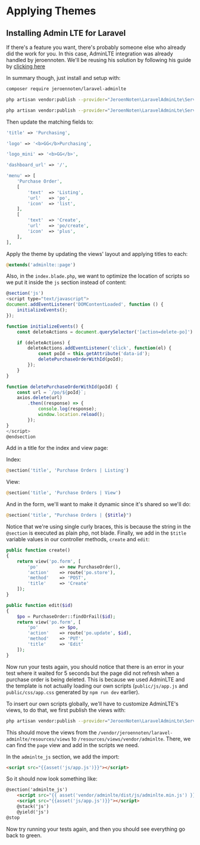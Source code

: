 # Applying Themes

## Installing Admin LTE for Laravel

If there's a feature you want, there's probably someone else who already did the work for you. In this case, AdminLTE integration was already handled by jeroennoten. We'll be reusing his solution by following his guide by [clicking here](https://github.com/jeroennoten/Laravel-AdminLTE)

In summary though, just install and setup with:


```bash
composer require jeroennoten/laravel-adminlte

php artisan vendor:publish --provider="JeroenNoten\LaravelAdminLte\ServiceProvider" --tag=assets

php artisan vendor:publish --provider="JeroenNoten\LaravelAdminLte\ServiceProvider" --tag=config

```

Then update the matching fields to:

```php
'title' => 'Purchasing',

'logo' => '<b>GG</b>Purchasing',

'logo_mini' => '<b>GG</b>',

'dashboard_url' => '/',

'menu' => [
    'Purchase Order',
    [
        'text'  => 'Listing',
        'url'   => 'po',
        'icon'  => 'list',
    ],
    [
        'text'  => 'Create',
        'url'   => 'po/create',
        'icon'  => 'plus',
    ],       
],
```

Apply the theme by updating the views' layout and applying titles to each:

```php
@extends('adminlte::page')
```

Also, in the `index.blade.php`, we want to optimize the location of scripts so we put it inside the `js` section instead of content:

```javascript
@section('js')
<script type="text/javascript">
document.addEventListener('DOMContentLoaded', function () {
    initializeEvents();
});

function initializeEvents() {
    const deleteActions = document.querySelector('[action=delete-po]')

    if (deleteActions) {
        deleteActions.addEventListener('click', function(el) {
            const poId = this.getAttribute('data-id');
            deletePurchaseOrderWithId(poId);
        });
    }
}

function deletePurchaseOrderWithId(poId) {
    const url = `/po/${poId}`;
    axios.delete(url)
        .then((response) => {
            console.log(response);
            window.location.reload();
        });
}
</script>
@endsection
```

Add in a title for the index and view page:

Index:
```php
@section('title', 'Purchase Orders | Listing')
```

View:
```php
@section('title', 'Purchase Orders | View')
```

And in the form, we'll want to make it dynamic since it's shared so we'll do:

```php
@section('title', "Purchase Orders | {$title}")
```

Notice that we're using single curly braces, this is because the string in the `@section` is executed as plain php, not blade.
Finally, we add in the `$title` variable values in our controller methods, `create` and `edit`:

```php
public function create()
{
    return view('po.form', [
        'po'        => new PurchaseOrder(),
        'action'    => route('po.store'),
        'method'    => 'POST',
        'title'     => 'Create'
    ]);
}

public function edit($id)
{
    $po = PurchaseOrder::findOrFail($id);
    return view('po.form', [
        'po'        => $po,
        'action'    => route('po.update', $id),
        'method'    => 'PUT',
        'title'     => 'Edit'
    ]);
}
```

Now run your tests again, you should notice that there is an error in your test where it waited for 5 seconds but the page did not refresh when a purchase order is being deleted. This is because we used AdminLTE and the template is not actually loading our own scripts (`public/js/app.js` and `public/css/app.css` generated by `npm run dev` earlier). 

To insert our own scripts globally, we'll have to customize AdminLTE's views, to do that, we first publish the views with:

```bash
php artisan vendor:publish --provider="JeroenNoten\LaravelAdminLte\ServiceProvider" --tag=views
```

This should move the views from the `/vendor/jeroennoten/laravel-adminlte/resources/views` to `/resources/views/vendor/adminlte`. There, we can find the `page` view and add in the scripts we need.

In the `adminlte_js` section, we add the import:

```html
<script src="{{asset('js/app.js')}}"></script>
```

So it should now look something like:

```html
@section('adminlte_js')
    <script src="{{ asset('vendor/adminlte/dist/js/adminlte.min.js') }}"></script>
    <script src="{{asset('js/app.js')}}"></script>
    @stack('js')
    @yield('js')
@stop
```

Now try running your tests again, and then you should see everything go back to green.